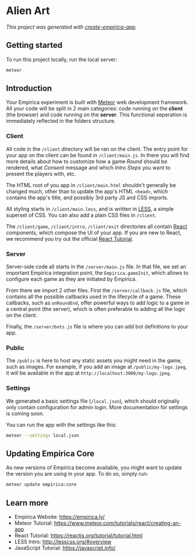 # Alien Art

_This project was generated with [create-empirica-app](https://github.com/empiricaly/create-empirica-app)._

## Getting started

To run this project locally, run the local server:

```sh
meteor
```

## Introduction

Your Empirica experiment is built with [Meteor](https://www.meteor.com/) web
development framework. All your code will be split in 2 main categories: code
running on the **client** (the browser) and code running on the **server**.
This functional seperation is immediately reflected in the folders structure.

### Client

All code in the `/client` directory will be ran on the client. The entry point
for your app on the client can be found in `/client/main.js`. In there you will
find more details about how to customize how a game _Round_ should be rendered,
what _Consent_ message and which _Intro Steps_ you want to present the players
with, etc.

The HTML root of you app in `/client/main.html` shouldn't generally be changed
much, other than to update the app's HTML `<head>`, which contains the app's
title, and possibly 3rd party JS and CSS imports.

All styling starts in `/client/main.less`, and is written in
[LESS](http://lesscss.org/), a simple superset of CSS. You can also add a plain
CSS files in `/client`.

The `/client/game`, `/client/intro`, `/client/exit` directories all contain
[React](https://reactjs.org/) components, which compose the UI of your app.
If you are new to React, we recommend you try out the official
[React Tutorial](https://reactjs.org/tutorial/tutorial.html).

### Server

Server-side code all starts in the `/server/main.js` file. In that file, we set
an important Empirica integration point, the `Empirica.gameInit`, which allows
to configure each game as they are initiated by Empirica.

From there we import 2 other files. First the `/server/callback.js` file, which
contains all the possible callbacks used in the lifecycle of a game. These
callbacks, such as `onRoundEnd`, offer powerful ways to add logic to a game in a
central point (the server), which is often preferable to adding all the logic on
the client.

Finally, the `/server/bots.js` file is where you can add bot definitions
to your app.

### Public

The `/public` is here to host any static assets you might need in the game, such
as images. For example, if you add an image at `/public/my-logo.jpeg`, it will
be available in the app at `http://localhost:3000/my-logo.jpeg`.

### Settings

We generated a basic settings file (`/local.json`), which should originally only
contain configuration for admin login. More documentation for settings is coming
soon.

You can run the app with the settings like this:

```sh
meteor --settings local.json
```

## Updating Empirica Core

As new versions of Empirica become available, you might want to update the
version you are using in your app. To do so, simply run:

```sh
meteor update empirica:core
```

## Learn more

- Empirica Website: https://empirica.ly/
- Meteor Tutorial: https://www.meteor.com/tutorials/react/creating-an-app
- React Tutorial: https://reactjs.org/tutorial/tutorial.html
- LESS Intro: http://lesscss.org/#overview
- JavaScript Tutorial: https://javascript.info/
